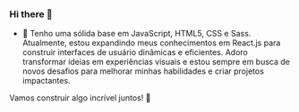 ### Hi there 👋 





- 🌱 Tenho uma sólida base em JavaScript, HTML5, CSS e Sass. Atualmente, estou expandindo meus conhecimentos em React.js para construir interfaces de usuário dinâmicas e eficientes. Adoro transformar ideias em experiências visuais e estou sempre em busca de novos desafios para melhorar minhas habilidades e criar projetos impactantes.

Vamos construir algo incrível juntos! 🚀

